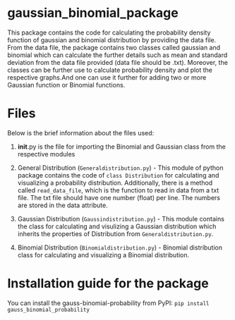 # gaussian_binomial_package

This package contains the code for calculating the probability density function of gaussian and binomial distribution by providing the data file. From the data file, the package contains two classes called gaussian and binomial which can calculate the further details such as mean and standard deviation from the data file provided (data file should be .txt).
Moreover, the classes can be further use to calculate probability density and plot the respective graphs.And one can use it further for adding two or more Gaussian function or Binomial functions.

# Files

Below is the brief information about the files used:
1. __init__.py is the file for importing the Binomial and Gaussian class from the respective modules

2. General Distribution (`Generaldistribution.py`) - This module of python package contains the code of `class Distribution` for calculating and visualizing a probability distribution. Additionally, there is a method called `read_data_file`, which is the function to read in data from a txt file. The txt file should have one number (float) per line. The numbers are stored in the data attribute.

3. Gaussian Distribution (`Gaussindistribution.py`) - This module contains the class for calculating and visulizing a Gaussian distribution which inherits the properties of Distribution from `Generaldistribution.py`.

4. Binomial Distribution (`Binomialdistribution.py`) - Binomial distribution class for calculating and visualizing a Binomial distribution.

# Installation guide for the package

You can install the gauss-binomial-probability from PyPI:
`pip install gauss_binomial_probability`
